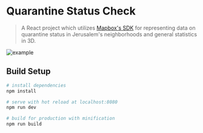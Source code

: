 # Quarantine Status Check

> A React project which utilizes [Mapbox's SDK](https://docs.mapbox.com/mapbox-gl-js/overview/) for representing data on quarantine status in Jerusalem's neighborhoods and general statistics in 3D.
 
![example](images/example.gif)


## Build Setup

``` bash
# install dependencies
npm install

# serve with hot reload at localhost:8080
npm run dev

# build for production with minification
npm run build
```


